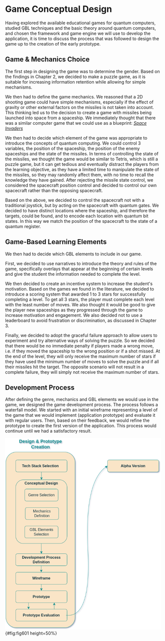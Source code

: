 # Game Conceptual Design

Having explored the available educational games for quantum computers, studied GBL techniques and the basic theory around quantum computers, and chosen the framework and game engine we will use to develop the application, it is time to discuss the process that was followed to design the game up to the creation of the early prototype.

## Game & Mechanics Choice

The first step in designing the game was to determine the gender. Based on the findings in Chapter 2, we decided to make a puzzle game, as it is suitable for increasing information retention while allowing for simple mechanisms.

We then had to define the game mechanics. We reasoned that a 2D shooting game could have simple mechanisms, especially if the effect of gravity or other external factors on the missiles is not taken into account. This thinking led us to the decision to create a game with missiles being launched into space from a spaceship. We immediately thought that there was a similar computer game that we could use as a blueprint: [_Space Invaders_](https://en.wikipedia.org/wiki/Space_Invaders)

We then had to decide which element of the game was appropriate to introduce the concepts of quantum computing. We could control 3 variables, the position of the spaceship, the position of the enemy spaceships and the state of the missiles. In terms of controlling the state of the missiles, we thought the game would be similar to Tetris, which is still a puzzle game, but it can get tedious and eventually distract the players from the learning objective, as they have a limited time to manipulate the state of the missiles, so they may randomly affect them, with no time to recall the knowledge they have gained. After rejecting the missile state control, we considered the spacecraft position control and decided to control our own spacecraft rather than the opposing spacecraft.

Based on the above, we decided to control the spacecraft not with a traditional joystick, but by acting on the spacecraft with quantum gates. We decided to have distinct locations where the spaceship, and therefore the targets, could be found, and to encode each location with quantum bit states. In this way we match the position of the spacecraft to the state of a quantum register.

## Game-Based Learning Elements

We then had to decide which GBL elements to include in our game.

First, we decided to use narratives to introduce the theory and rules of the game, specifically overlays that appear at the beginning of certain levels and give the student the information needed to complete the level.

We then decided to create an incentive system to increase the student's motivation. Based on the games we found in the literature, we decided to introduce a scoring system that awarded 1 to 3 stars for successfully completing a level. To get all 3 stars, the player must complete each level with the least number of moves. We also thought it would be good to give the player new spaceships as they progressed through the game to increase motivation and engagement. We also decided not to use a leaderboard to avoid frustration or discrimination, as discussed in Chapter 3.

Finally, we decided to adopt the graceful failure approach to allow users to experiment and try alternative ways of solving the puzzle. So we decided that there would be no immediate penalty if players made a wrong move, i.e. if they moved the spaceship to the wrong position or if a shot missed. At the end of the level, they will only receive the maximum number of stars if they have used the minimum number of moves to solve the puzzle and if all their missiles hit the target. The opposite scenario will not result in a complete failure, they will simply not receive the maximum number of stars.

## Development Process

After defining the genre, mechanics and GBL elements we would use in the game, we designed the game development process. The process follows a waterfall model. We started with an initial wireframe representing a level of the game that we would implement (application prototype) and evaluate it with regular users. Then, based on their feedback, we would refine the prototype to create the first version of the application. This process would continue until we had a satisfactory result.

![Design & Prototype Creation Flow.](chapter-6/image001_design_flow.png){#fig:fig601 height=50%}
